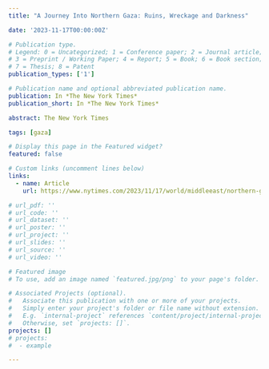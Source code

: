 ```yaml
---
title: "A Journey Into Northern Gaza: Ruins, Wreckage and Darkness"

date: '2023-11-17T00:00:00Z'

# Publication type.
# Legend: 0 = Uncategorized; 1 = Conference paper; 2 = Journal article;
# 3 = Preprint / Working Paper; 4 = Report; 5 = Book; 6 = Book section;
# 7 = Thesis; 8 = Patent
publication_types: ['1']

# Publication name and optional abbreviated publication name.
publication: In *The New York Times*
publication_short: In *The New York Times*

abstract: The New York Times

tags: [gaza]

# Display this page in the Featured widget?
featured: false

# Custom links (uncomment lines below)
links:
  - name: Article
    url: https://www.nytimes.com/2023/11/17/world/middleeast/northern-gaza-israel-hamas-war-ruins.html

# url_pdf: ''
# url_code: ''
# url_dataset: ''
# url_poster: ''
# url_project: ''
# url_slides: ''
# url_source: ''
# url_video: ''

# Featured image
# To use, add an image named `featured.jpg/png` to your page's folder.

# Associated Projects (optional).
#   Associate this publication with one or more of your projects.
#   Simply enter your project's folder or file name without extension.
#   E.g. `internal-project` references `content/project/internal-project/index.md`.
#   Otherwise, set `projects: []`.
projects: []
# projects:
#  - example

---
```

